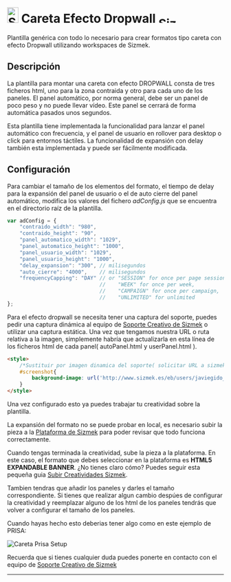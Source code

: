 # <a href="https://platform.mediamind.com"><img src="http://www.sizmek.es/eb/users/javiegido_/__logos/HTML5.png" alt="Sizmek" width="26" height="36" /></a> Careta Efecto Dropwall <a href="https://platform.mediamind.com"><img src="http://www.sizmek.es/eb/users/javiegido_/__logos/logo-dark.png" alt="Sizmek" width="57" height="15" /></a>

Plantilla genérica con todo lo necesario para crear formatos tipo careta con efecto Dropwall utilizando workspaces de Sizmek.

## Descripción

La plantilla para montar una careta con efecto DROPWALL consta de tres ficheros html, uno para la zona contraida y otro para cada uno de los paneles. El panel automático, por norma general, debe ser un panel de poco peso y no puede llevar vídeo. Este panel se cerrará de forma automática pasados unos segundos.

Esta plantilla tiene implementada la funcionalidad para lanzar el panel automático con frecuencia, y el panel de usuario en rollover para desktop o click para entornos táctiles. La funcionalidad de expansión con delay también esta implementada y puede ser fácilmente modificada.


## Configuración 

Para cambiar el tamaño de los elementos del formato, el tiempo de delay para la expansión del panel de usuario o el de auto cierre del panel automático, modifica los valores del fichero *adConfig.js* que se encuentra en el directorio raíz de la plantilla.

```javascript
var adConfig = {
    "contraido_width": "980",
    "contraido_height": "90",
    "panel_automatico_width": "1029",
    "panel_automatico_height": "1000",
    "panel_usuario_width": "1029",
    "panel_usuario_height": "1000",
    "delay_expansion": "300", // milisegundos
    "auto_cierre": "4000",    // milisegundos
    "frequencyCapping": "DAY" // or "SESSION" for once per page session,
                              //    "WEEK" for once per week, 
                              //    "CAMPAIGN" for once per campaign,
                              //    "UNLIMITED" for unlimited
};
```
Para el efecto dropwall se necesita tener una captura del soporte, puedes pedir una captura dinámica al equipo de <a href="mailto:creativesupport-spain@sizmek.com">Soporte Creativo de Sizmek</a> o utilizar una captura estática. Una vez que tengamos nuestra URL o ruta relativa a la imagen, simplemente habría que actualizarla en esta línea de los ficheros html de cada panel( autoPanel.html y userPanel.html ).

```html
<style>
	/*Sustituir por imagen dinamica del soporte( solicitar URL a sizmek ) */
	#screenshot{
		background-image: url('http://www.sizmek.es/eb/users/javiegido_/__Screenshots/elmundo.jpg');
	}
</style>
``` 

Una vez configurado esto ya puedes trabajar tu creatividad sobre la plantilla.

La expansión del formato no se puede probar en local, es necesario subir la pieza a la [Plataforma de Sizmek](https://platform.mediamind.com) para poder revisar que todo funciona correctamente.

Cuando tengas terminada la creatividad, sube la pieza a la plataforma. En este caso, el formato que debes seleccionar en la plataforma es **HTML5 EXPANDABLE BANNER**. ¿No tienes claro cómo? Puedes seguir esta pequeña guia [Subir Creatividades Sizmek](http://sizmek.es/wiki/doku.php?id=subir_creatividades_html5).

Tambien tendras que añadir los paneles y darles el tamaño correspondiente. Si tienes que realizar algun cambio despúes de configurar la creatividad y reemplazar alguno de los html de los paneles tendrás que volver a configurar el tamaño de los paneles.

Cuando hayas hecho esto deberias tener algo como en este ejemplo de PRISA:

![Careta Prisa Setup](https://cloud.githubusercontent.com/assets/15161388/10859039/d2f333a0-7f59-11e5-89b8-b98e6d294d56.png)

Recuerda que si tienes cualquier duda puedes ponerte en contacto con el equipo de <a href="mailto:creativesupport-spain@sizmek.com">Soporte Creativo de Sizmek</a>

***